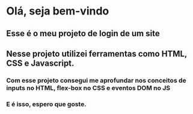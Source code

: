<h1>Olá, seja bem-vindo</h1>
<h2>Esse é o meu projeto de login de um site</h2>
<h2>Nesse projeto utilizei ferramentas como HTML, CSS e Javascript.</h2>
<h3>Com esse projeto consegui me aprofundar nos conceitos de inputs no HTML, flex-box no CSS e eventos DOM no JS</h3>
<h3>E é isso, espero que goste.</h3>
